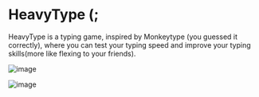 # HeavyType (;
HeavyType is a typing game, inspired by Monkeytype (you guessed it correctly), where you can test your typing speed and improve your typing skills(more like flexing to your friends).

![image](https://user-images.githubusercontent.com/108941456/207411495-b02e5441-6b39-4b96-b36a-edd6dad88b40.png)



![image](https://user-images.githubusercontent.com/108941456/207411300-1aec1971-bf8c-495b-b154-a5dda82e56cb.png)




                                    

